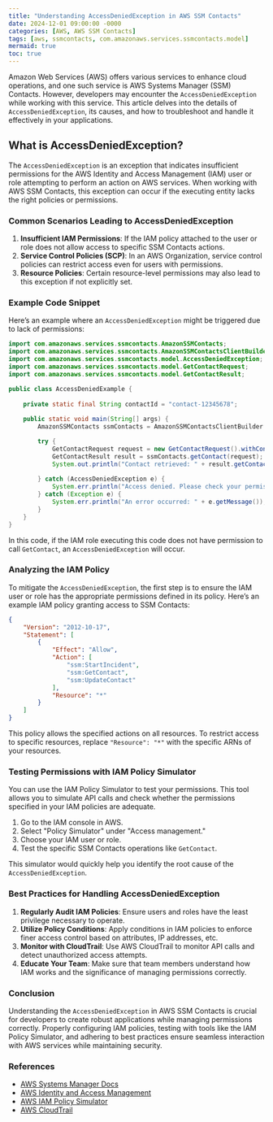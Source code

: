 ```yaml
---
title: "Understanding AccessDeniedException in AWS SSM Contacts"
date: 2024-12-01 09:00:00 -0000
categories: [AWS, AWS SSM Contacts]
tags: [aws, ssmcontacts, com.amazonaws.services.ssmcontacts.model]
mermaid: true
toc: true
---
```



Amazon Web Services (AWS) offers various services to enhance cloud operations, and one such service is AWS Systems Manager (SSM) Contacts. However, developers may encounter the `AccessDeniedException` while working with this service. This article delves into the details of `AccessDeniedException`, its causes, and how to troubleshoot and handle it effectively in your applications.

## What is AccessDeniedException?

The `AccessDeniedException` is an exception that indicates insufficient permissions for the AWS Identity and Access Management (IAM) user or role attempting to perform an action on AWS services. When working with AWS SSM Contacts, this exception can occur if the executing entity lacks the right policies or permissions.

### Common Scenarios Leading to AccessDeniedException

1. **Insufficient IAM Permissions**: If the IAM policy attached to the user or role does not allow access to specific SSM Contacts actions.
2. **Service Control Policies (SCP)**: In an AWS Organization, service control policies can restrict access even for users with permissions.
3. **Resource Policies**: Certain resource-level permissions may also lead to this exception if not explicitly set.

### Example Code Snippet

Here’s an example where an `AccessDeniedException` might be triggered due to lack of permissions:

```java
import com.amazonaws.services.ssmcontacts.AmazonSSMContacts;
import com.amazonaws.services.ssmcontacts.AmazonSSMContactsClientBuilder;
import com.amazonaws.services.ssmcontacts.model.AccessDeniedException;
import com.amazonaws.services.ssmcontacts.model.GetContactRequest;
import com.amazonaws.services.ssmcontacts.model.GetContactResult;

public class AccessDeniedExample {
    
    private static final String contactId = "contact-12345678";
    
    public static void main(String[] args) {
        AmazonSSMContacts ssmContacts = AmazonSSMContactsClientBuilder.defaultClient();

        try {
            GetContactRequest request = new GetContactRequest().withContactId(contactId);
            GetContactResult result = ssmContacts.getContact(request);
            System.out.println("Contact retrieved: " + result.getContact().getDisplayName());
            
        } catch (AccessDeniedException e) {
            System.err.println("Access denied. Please check your permissions: " + e.getMessage());
        } catch (Exception e) {
            System.err.println("An error occurred: " + e.getMessage());
        }
    }
}
```

In this code, if the IAM role executing this code does not have permission to call `GetContact`, an `AccessDeniedException` will occur.

### Analyzing the IAM Policy

To mitigate the `AccessDeniedException`, the first step is to ensure the IAM user or role has the appropriate permissions defined in its policy. Here’s an example IAM policy granting access to SSM Contacts:

```json
{
    "Version": "2012-10-17",
    "Statement": [
        {
            "Effect": "Allow",
            "Action": [
                "ssm:StartIncident",
                "ssm:GetContact",
                "ssm:UpdateContact"
            ],
            "Resource": "*"
        }
    ]
}
```

This policy allows the specified actions on all resources. To restrict access to specific resources, replace `"Resource": "*"` with the specific ARNs of your resources.

### Testing Permissions with IAM Policy Simulator

You can use the IAM Policy Simulator to test your permissions. This tool allows you to simulate API calls and check whether the permissions specified in your IAM policies are adequate.

1. Go to the IAM console in AWS.
2. Select "Policy Simulator" under "Access management."
3. Choose your IAM user or role.
4. Test the specific SSM Contacts operations like `GetContact`.

This simulator would quickly help you identify the root cause of the `AccessDeniedException`.

### Best Practices for Handling AccessDeniedException

1. **Regularly Audit IAM Policies**: Ensure users and roles have the least privilege necessary to operate.
2. **Utilize Policy Conditions**: Apply conditions in IAM policies to enforce finer access control based on attributes, IP addresses, etc.
3. **Monitor with CloudTrail**: Use AWS CloudTrail to monitor API calls and detect unauthorized access attempts.
4. **Educate Your Team**: Make sure that team members understand how IAM works and the significance of managing permissions correctly.

### Conclusion

Understanding the `AccessDeniedException` in AWS SSM Contacts is crucial for developers to create robust applications while managing permissions correctly. Properly configuring IAM policies, testing with tools like the IAM Policy Simulator, and adhering to best practices ensure seamless interaction with AWS services while maintaining security.

### References

- [AWS Systems Manager Docs](https://docs.aws.amazon.com/systems-manager/index.html)
- [AWS Identity and Access Management](https://aws.amazon.com/iam/)
- [AWS IAM Policy Simulator](https://policysim.aws.amazon.com/)
- [AWS CloudTrail](https://aws.amazon.com/cloudtrail/)